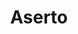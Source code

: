 ---
codehost: https://github.com/https://github.com/aserto-dev
logohandle: aserto
sort: aserto
title: Aserto
website: https://www.aserto.com/
---